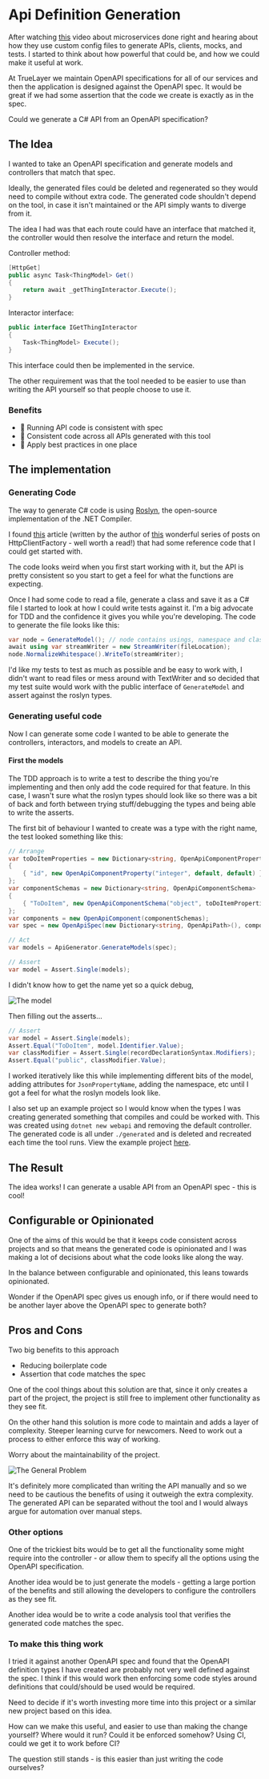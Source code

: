 # Api Definition Generation

After watching [this](https://www.youtube.com/watch?v=j6ow-UemzBc) video about microservices done right and hearing about how they use custom config files to generate APIs, clients, mocks, and tests. I started to think about how powerful that could be, and how we could make it useful at work.

At TrueLayer we maintain OpenAPI specifications for all of our services and then the application is designed against the OpenAPI spec. It would be great if we had some assertion that the code we create is exactly as in the spec.

Could we generate a C# API from an OpenAPI specification?

## The Idea

I wanted to take an OpenAPI specification and generate models and controllers that match that spec.

Ideally, the generated files could be deleted and regenerated so they would need to compile without extra code.
The generated code shouldn't depend on the tool, in case it isn't maintained or the API simply wants to diverge from it.

The idea I had was that each route could have an interface that matched it, the controller would then resolve the interface and return the model.

Controller method:

```csharp
[HttpGet]
public async Task<ThingModel> Get()
{
    return await _getThingInteractor.Execute();
}
```

Interactor interface:

```csharp
public interface IGetThingInteractor
{
    Task<ThingModel> Execute(); 
}
```

This interface could then be implemented in the service.

The other requirement was that the tool needed to be easier to use than writing the API yourself so that people choose to use it.

### Benefits

- 🤩 Running API code is consistent with spec
- 🤩 Consistent code across all APIs generated with this tool
- 🤩 Apply best practices in one place

## The implementation

### Generating Code

The way to generate C# code is using [Roslyn](https://github.com/dotnet/roslyn), the open-source implementation of the .NET Compiler.

I found [this](https://www.stevejgordon.co.uk/getting-started-with-the-roslyn-apis-writing-code-with-code) article (written by the author of [this](https://www.stevejgordon.co.uk/introduction-to-httpclientfactory-aspnetcore) wonderful series of posts on HttpClientFactory - well worth a read!) that had some reference code that I could get started with.

The code looks weird when you first start working with it, but the API is pretty consistent so you start to get a feel for what the functions are expecting.

Once I had some code to read a file, generate a class and save it as a C# file I started to look at how I could write tests against it.
I'm a big advocate for TDD and the confidence it gives you while you're developing.
The code to generate the file looks like this:

```csharp
var node = GenerateModel(); // node contains usings, namespace and class to create one file
await using var streamWriter = new StreamWriter(fileLocation);
node.NormalizeWhitespace().WriteTo(streamWriter);
```

I'd like my tests to test as much as possible and be easy to work with, I didn't want to read files or mess around with TextWriter and so decided that my test suite would work with the public interface of `GenerateModel` and assert against the roslyn types.

### Generating useful code

Now I can generate some code I wanted to be able to generate the controllers, interactors, and models to create an API.

#### First the models

The TDD approach is to write a test to describe the thing you're implementing and then only add the code required for that feature. In this case, I wasn't sure what the roslyn types should look like so there was a bit of back and forth between trying stuff/debugging the types and being able to write the asserts.

The first bit of behaviour I wanted to create was a type with the right name, the test looked something like this:

```csharp
// Arrange
var toDoItemProperties = new Dictionary<string, OpenApiComponentProperty>
{
    { "id", new OpenApiComponentProperty("integer", default, default) },
};
var componentSchemas = new Dictionary<string, OpenApiComponentSchema>
{
    { "ToDoItem", new OpenApiComponentSchema("object", toDoItemProperties) }
};
var components = new OpenApiComponent(componentSchemas);
var spec = new OpenApiSpec(new Dictionary<string, OpenApiPath>(), components);

// Act
var models = ApiGenerator.GenerateModels(spec);

// Assert
var model = Assert.Single(models);
```

I didn't know how to get the name yet so a quick debug,

![The model](./images/single-record.png)

Then filling out the asserts...

```csharp
// Assert
var model = Assert.Single(models);
Assert.Equal("ToDoItem", model.Identifier.Value);
var classModifier = Assert.Single(recordDeclarationSyntax.Modifiers);
Assert.Equal("public", classModifier.Value);
```

I worked iteratively like this while implementing different bits of the model, adding attributes for `JsonPropertyName`, adding the namespace, etc until I got a feel for what the roslyn models look like.

I also set up an example project so I would know when the types I was creating generated something that compiles and could be worked with. This was created using `dotnet new webapi` and removing the default controller. The generated code is all under `./generated` and is deleted and recreated each time the tool runs. View the example project [here](https://github.com/maisiesadler/api-generation/tree/main/example).

## The Result

The idea works! I can generate a usable API from an OpenAPI spec - this is cool!

## Configurable or Opinionated

One of the aims of this would be that it keeps code consistent across projects and so that means the generated code is opinionated and I was making a lot of decisions about what the code looks like along the way.

In the balance between configurable and opinionated, this leans towards opinionated.

Wonder if the OpenAPI spec gives us enough info, or if there would need to be another layer above the OpenAPI spec to generate both?

## Pros and Cons

Two big benefits to this approach
- Reducing boilerplate code
- Assertion that code matches the spec

One of the cool things about this solution are that, since it only creates a part of the project, the project is still free to implement other functionality as they see fit.

On the other hand this solution is more code to maintain and adds a layer of complexity.
Steeper learning curve for newcomers. Need to work out a process to either enforce this way of working.

Worry about the maintainability of the project.

![The General Problem](./images/the_general_problem.png)

It's definitely more complicated than writing the API manually and so we need to be cautious the benefits of using it outweigh the extra complexity.
The generated API can be separated without the tool and I would always argue for automation over manual steps.

### Other options

One of the trickiest bits would be to get all the functionality some might require into the controller - or allow them to specify all the options using the OpenAPI specification.

Another idea would be to just generate the models - getting a large portion of the benefits and still allowing the developers to configure the controllers as they see fit.

Another idea would be to write a code analysis tool that verifies the generated code matches the spec.

### To make this thing work

I tried it against another OpenAPI spec and found that the OpenAPI definition types I have created are probably not very well defined against the spec.
I think if this would work then enforcing some code styles around definitions that could/should be used would be required.

Need to decide if it's worth investing more time into this project or a similar new project based on this idea.

How can we make this useful, and easier to use than making the change yourself?
Where would it run?
Could it be enforced somehow? Using CI, could we get it to work before CI?

The question still stands - is this easier than just writing the code ourselves?
